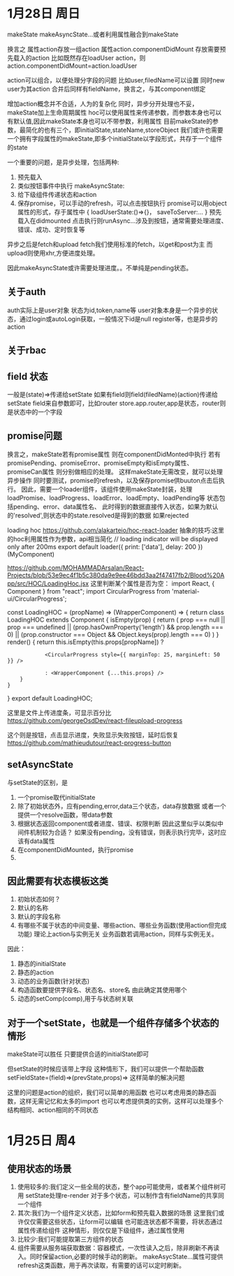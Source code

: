 
# 1月28日 周日

makeState
makeAsyncState...或者利用属性融合到makeState

换言之
属性action存放一组action
属性action.componentDidMount 存放需要预先载入的action
比如既然存在loadUser action，则action.componentDidMount=action.loadUser

action可以组合，以便处理分字段的问题
比如user,filedName可以设置
同时new user为其action
合并后同样有fieldName，换言之，与其component绑定


增加action概念并不合适，人为的复杂化
同时，异步分开处理也不妥，makeState加上生命周期属性
<app >
hoc可以使用属性来传递参数，而参数本身也可以有默认值,因此makeState本身也可以不带参数，利用属性
目前makeState的参数，最简化的也有三个，即initialState,stateName,storeObject
我们或许也需要一个拥有字段属性的makeState,即多个initialState以字段形式，共存于一个组件的state

一个重要的问题，是异步处理，包括两种:
1. 预先载入
1. 类似按钮事件中执行
makeAsyncState:
1. 给下级组件传递状态和action
1. 保存promise，可以手动的refresh，可以点击按钮执行
promise可以用object属性的形式，存于属性中
{
  loadUserState:()=>{}，
  saveToServer:...
}
预先载入在didmounted
点击执行则runAsync...涉及到按钮，通常需要处理进度、错误、成功、定时恢复等

异步之后是fetch和upload
fetch我们使用标准的fetch，以get和post为主
而upload则使用xhr,方便进度处理。

因此makeAsyncState或许需要处理进度。。不单纯是pending状态。

## 关于auth
auth实际上是user对象
状态为id,token,name等
user对象本身是一个异步的状态，通过login或autoLogin获取，一般情况下id是null
register等，也是异步的action 


## 关于rbac

## field 状态
一般是(state)=>传递给setState
如果有field则field(filedName)(action)传递给setState
field来自参数即可，比如router
store.app.router,app是状态，router则是状态中的一个字段

## promise问题

换言之，makeState若有promise属性
则在componentDidMonted中执行
若有promisePending、promiseError、promiseEmpty和isEmpty属性、promiseCan属性
则分别做相应的处理。
这样makeState无需改变，就可以处理异步操作
同时要测试，promise的refresh，以及保存promise供buuton点击后执行。
因此，需要一个loader组件，该组件使用makeState封装，处理loadPromise、loadProgress、loadError、loadEmpty、loadPending等
状态包括pending、error、data属性名、
<loading dataField={null}>
此时得到的数据直接传入状态，如果为默认的'resolved',则状态中的state.resolved是得到的数据
如果rejected

loading hoc
https://github.com/alakarteio/hoc-react-loader
抽象的技巧:这里的hoc利用属性作为参数，api相当简化
// loading indicator will be displayed only after 200ms
export default loader({ print: ['data'], delay: 200 })(MyComponent)

https://github.com/MOHAMMADArsalan/React-Projects/blob/53e9ec4f1b5c380da9e9ee46bdd3aa2f47417fb2/Blood%20App/src/HOC/LoadingHoc.jsx
这里判断某个属性是否为空：
import React, { Component } from "react";
import CircularProgress from 'material-ui/CircularProgress';

const LoadingHOC = (propName) => (WrapperComponent) => {
    return class LoadingHOC extends Component {
        isEmpty(prop) {
            return (
                prop === null || prop === undefined ||
                (prop.hasOwnProperty('length') && prop.length === 0) ||
                (prop.constructor === Object && Object.keys(prop).length === 0)
            )
        }
        render() {
            return this.isEmpty(this.props[propName]) ?

                <CircularProgress style={{ marginTop: 25, marginLeft: 50 }} />

                : <WrapperComponent {...this.props} />
        }
    }
}
export default LoadingHOC;

这里是文件上传进度条，可显示百分比
https://github.com/georgeOsdDev/react-fileupload-progress

这个则是按钮，点击显示进度，失败显示失败按钮，延时后恢复
https://github.com/mathieudutour/react-progress-button



## setAsyncState
与setState的区别，是
1. 一个promise取代initialState
1. 除了初始状态外，应有pending,error,data三个状态，data存放数据
  或者一个提供一个resolve函数，带data参数
1. 根据状态返回component或者进度、错误、权限判断
  因此这里似乎以类似中间件机制较为合适？
  如果没有pending，没有错误，则表示执行完毕，这时应该有data属性
1. 在componentDidMounted，执行promise
1. 
## 因此需要有状态模板这类
1. 初始状态如何？
1. 默认的名称
1. 默认的字段名称
1. 有哪些不属于状态的中间变量、哪些action、哪些业务函数(使用action但完成功能)
  理论上action与实例无关
  业务函数若调用action，同样与实例无关。

因此：
1. 静态的initialState
1. 静态的action
1. 动态的业务函数(针对状态)
1. 构造函数要提供字段名、状态名、store名
  由此确定其使用哪个
1. 动态的setComp(comp),用于与状态树关联

## 对于一个setState，也就是一个组件存储多个状态的情形
makeState可以胜任
只要提供合适的initialState即可

但setState的时候应该带上字段
这种情形下，我们可以提供一个帮助函数setFieldState=(field)=>(prevState,props)=>
这样简单的解决问题

这里的问题是action的组织，我们可以简单的用函数
也可以考虑用类的静态函数，这样无需记忆和太多的import
也可以考虑提供类的实例，这样可以处理多个结构相同、action相同的不同状态




# 1月25日 周4

## 使用状态的场景
1. 使用较多的:我们定义一些全局的状态，整个app可能使用，或者某个组件树可用
  setState处理re-render
  对于多个状态，可以制作含有fieldName的共享同一个组件
1. 其次:我们为一个组件定义状态，比如form和预先载入数据的场景
  这里我们或许仅仅需要这些状态，让form可以编辑
  也可能连状态都不需要，将状态通过属性传递给组件
  这种情形，则仅仅是下级组件，通过属性使用
1. 比较少:我们可能提取第三方组件的状态
1. 组件需要从服务端获取数据：容器模式，一次性读入之后，除非刷新不再读入。同时保留action,必要的时候手动的刷新。
  makeAsycState...属性可提供refresh这类函数，用于再次读取，有需要的话可以定时刷新。
